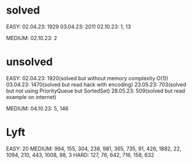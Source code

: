 # solved
EASY: 
02.04.23: 1929
03.04.23: 2011
02.10.23: 1, 13

MEDIUM:
02.10.23: 2

# unsolved
EASY: 
02.04.23: 1920(solved but without memory complexity O(1))
03.04.23: 1470(solved but read hack with encoding)
23.05.23: 703(solved but not using PriorityQueue but SortedSet)
28.05.23: 509(solved but read example on internet)

MEDIUM:
04.10.23: 5, 146

# Lyft
EASY:
20
MEDIUM:
994, 155, 304, 238, 981, 365, 735, 91, 426, 1882, 22, 1094, 210, 443, 1008, 98, 3
HARD:
127, 76, 642, 716, 158, 632